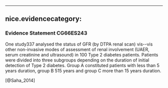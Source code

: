 
---
nice.evidencecategory: 
---

### Evidence Statement CG66ES243
One study337 analysed the status of GFR (by DTPA renal scan) vis--vis other non-invasive
modes of assessment of renal involvement (UAER, serum creatinine and ultrasound) in 100
Type 2 diabetes patients. Patients were divided into three subgroups depending on the duration
of initial detection of Type 2 diabetes. Group A constituted patients with less than 5 years
duration, group B 515 years and group C more than 15 years duration. 


[@Saha_2014]


